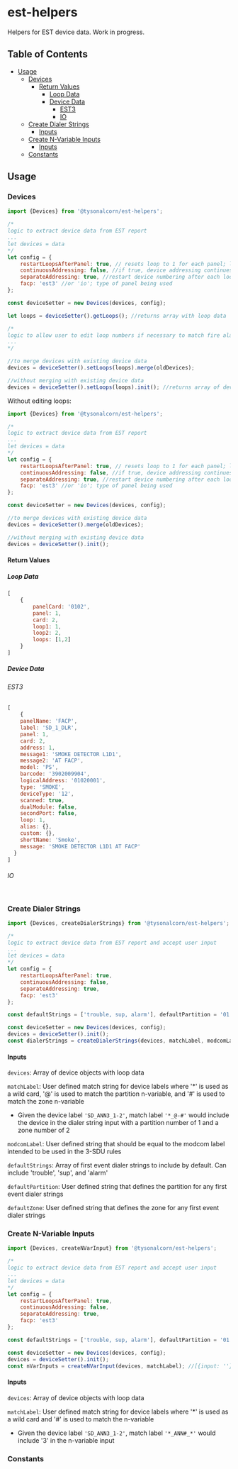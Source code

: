 # est-helpers

Helpers for EST device data. Work in progress.

## Table of Contents

- [Usage](#usage)
  - [Devices](#devices)
    - [Return Values](#return-values)
      - [Loop Data](#loop-data)
      - [Device Data](#device-data)
        - [EST3](#est3)
        - [IO](#io)
  - [Create Dialer Strings](#create-dialer-strings)
    - [Inputs](#inputs)
  - [Create N-Variable Inputs](#create-n-variable-inputs)
    - [Inputs](#inputs-1)
  - [Constants](#constants)

## Usage

### Devices

```javascript
import {Devices} from '@tysonalcorn/est-helpers';

/*
logic to extract device data from EST report
...
let devices = data
*/
let config = {
    restartLoopsAfterPanel: true, // resets loop to 1 for each panel; loops are numbered consecutively by panel and then card otherwise
    continuousAddressing: false, //if true, device addressing continues after each loop, even if on different cards (i.e. loop 3 would start with device 501)
    separateAddressing: true, //restart device numbering after each loop, even if on the same card
    facp: 'est3' //or 'io'; type of panel being used
};

const deviceSetter = new Devices(devices, config);

let loops = deviceSetter().getLoops(); //returns array with loop data

/*
logic to allow user to edit loop numbers if necessary to match fire alarm drawings
...
*/

//to merge devices with existing device data
devices = deviceSetter().setLoops(loops).merge(oldDevices);

//without merging with existing device data
devices = deviceSetter().setLoops(loops).init(); //returns array of device objects with loop data included
```

Without editing loops:

```javascript
import {Devices} from '@tysonalcorn/est-helpers';

/*
logic to extract device data from EST report
...
let devices = data
*/
let config = {
    restartLoopsAfterPanel: true, // resets loop to 1 for each panel; loops are numbered consecutively by panel and then card otherwise
    continuousAddressing: false, //if true, device addressing continues after each loop, even if on different cards (i.e. loop 3 would start with device 501)
    separateAddressing: true, //restart device numbering after each loop, even if on the same card. Will restart after panel if restartLoopsAfterPanel is true
    facp: 'est3' //or 'io'; type of panel being used
};

const deviceSetter = new Devices(devices, config);

//to merge devices with existing device data
devices = deviceSetter().merge(oldDevices);

//without merging with existing device data
devices = deviceSetter().init();
```

#### Return Values

##### Loop Data

```javascript
[
    {
        panelCard: '0102',
        panel: 1,
        card: 2,
        loop1: 1,
        loop2: 2,
        loops: [1,2]
    }
]
```

##### Device Data

###### EST3

```javascript
[
    {
    panelName: 'FACP',
    label: 'SD_1_DLR',
    panel: 1,
    card: 2,
    address: 1,
    message1: 'SMOKE DETECTOR L1D1',
    message2: 'AT FACP',
    model: 'PS',
    barcode: '3902009904',
    logicalAddress: '01020001',
    type: 'SMOKE',
    deviceType: '12',
    scanned: true,
    dualModule: false,
    secondPort: false,
    loop: 1,
    alias: {},
    custom: {},
    shortName: 'Smoke',
    message: 'SMOKE DETECTOR L1D1 AT FACP'
  }
]
```

###### IO

```javascript
```

### Create Dialer Strings

```javascript
import {Devices, createDialerStrings} from '@tysonalcorn/est-helpers';

/*
logic to extract device data from EST report and accept user input
...
let devices = data
*/
let config = {
    restartLoopsAfterPanel: true,
    continuousAddressing: false,
    separateAddressing: true,
    facp: 'est3'
};

const defaultStrings = ['trouble, sup, alarm'], defaultPartition = '01', defaultZone = '001';

const deviceSetter = new Devices(devices, config);
devices = deviceSetter().init();
const dialerStrings = createDialerStrings(devices, matchLabel, modcomLabel, defaultStrings, defaultPartition, defaultZone); //[{input: '', output: ''}...]
```

#### Inputs

`devices`: Array of device objects with loop data

`matchLabel`: User defined match string for device labels where '*' is used as a wild card, '@' is used to match the partition n-variable, and '#' is used to match the zone n-variable

- Given the device label `'SD_ANN3_1-2'`, match label `'*_@-#'` would include the device in the dialer string input with a partition number of 1 and a zone number of 2

`modcomLabel`: User defined string that should be equal to the modcom label intended to be used in the 3-SDU rules

`defaultStrings`: Array of first event dialer strings to include by default. Can include 'trouble', 'sup', and 'alarm'

`defaultPartition`: User defined string that defines the partition for any first event dialer strings

`defaultZone`: User defined string that defines the zone for any first event dialer strings

### Create N-Variable Inputs

```javascript
import {Devices, createNVarInput} from '@tysonalcorn/est-helpers';

/*
logic to extract device data from EST report and accept user input
...
let devices = data
*/
let config = {
    restartLoopsAfterPanel: true,
    continuousAddressing: false,
    separateAddressing: true,
    facp: 'est3'
};

const defaultStrings = ['trouble, sup, alarm'], defaultPartition = '01', defaultZone = '001';

const deviceSetter = new Devices(devices, config);
devices = deviceSetter().init();
const nVarInputs = createNVarInput(devices, matchLabel); //[{input: ''}...]
```

#### Inputs

`devices`: Array of device objects with loop data

`matchLabel`: User defined match string for device labels where '*' is used as a wild card and '#' is used to match the n-variable

- Given the device label `'SD_ANN3_1-2'`, match label `'*_ANN#_*'` would include '3' in the n-variable input

### Constants
